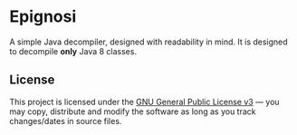 # Epignosi
A simple Java decompiler, designed with readability in mind. It is designed to decompile **only** Java 8 classes.

## License

This project is licensed under the [GNU General Public License v3](https://tldrlegal.com/license/gnu-general-public-license-v3-(gpl-3)) &#8212; you may copy, distribute and modify the software as long as you track changes/dates in source files.
